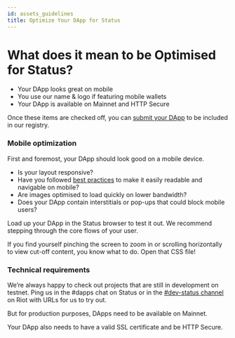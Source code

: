 ```yaml
---
id: assets_guidelines
title: Optimize Your DApp for Status
---
```


# What does it mean to be Optimised for Status?

- Your DApp looks great on mobile
- You use our name & logo if featuring mobile wallets 
- Your DApp is available on Mainnet and HTTP Secure

Once these items are checked off, you can [submit your DApp](https://docs.google.com/forms/d/1YeYi5MC6LaJJR8iso52cLwSqQPJpmnqIfAWTT6bwTDE/edit) to be included in our registry. 

### Mobile optimization

First and foremost, your DApp should look good on a mobile device. 

- Is your layout responsive? 
- Have you followed [best practices](https://developer.mozilla.org/en-US/docs/Web/Guide/Mobile) to make it easily readable and navigable on mobile? 
- Are images optimised to load quickly on lower bandwidth? 
- Does your DApp contain interstitials or pop-ups that could block mobile users?

Load up your DApp in the Status browser to test it out. We recommend stepping through the core flows of your user.

If you find yourself pinching the screen to zoom in or scrolling horizontally to view cut-off content, you know what to do.  Open that CSS file!

### Technical requirements

We’re always happy to check out projects that are still in development on testnet. Ping us in the #dapps chat on Status or in the [#dev-status channel](https://chat.status.im/#/room/#dev-status:status.im) on Riot with URLs for us to try out.

But for production purposes, DApps need to be available on Mainnet. 

Your DApp also needs to have a valid SSL certificate and be HTTP Secure.



